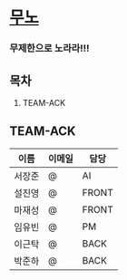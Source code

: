 # [무노](http://muno.fun)
### 무제한으로 노라라!!!

## 목차 
1. TEAM-ACK

## TEAM-ACK
|이름|이메일|담당|
|---|---|---|
|서장준|@|AI|
|설진영|@|FRONT|
|마재성|@|FRONT|
|임유빈|@|PM|
|이근탁|@|BACK|
|박준하|@|BACK|
